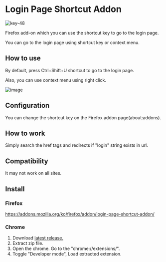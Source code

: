 # Login Page Shortcut Addon 
![key-48](https://user-images.githubusercontent.com/20237869/147253819-fc7489b6-6986-42ff-8dba-e32f77460cba.png)

Firefox add-on which you can use the shortcut key to go to the login page.

You can go to the login page using shortcut key or context menu.


## How to use
By default, press Ctrl+Shift+U shortcut to go to the login page.

Also, you can use context menu using right click.

![image](https://user-images.githubusercontent.com/20237869/147253580-f86abb16-d1c6-444c-a034-46b7a5f0b3c4.png)


## Configuration
You can change the shortcut key on the Firefox addon page(about:addons).

## How to work
Simply search the href tags and redirects if "login" string exists in url.

## Compatibility
It may not work on all sites.

## Install

### Firefox
https://addons.mozilla.org/ko/firefox/addon/login-page-shortcut-addon/

### Chrome
1. Download [latest release.](https://github.com/dldhk97/LoginPageShortcutAddon/releases)
2. Extract zip file.
3. Open the chrome. Go to the "chrome://extensions/".
4. Toggle "Developer mode", Load extracted extension.
